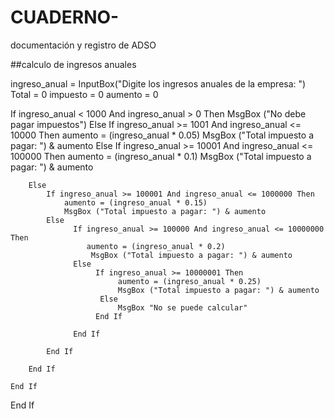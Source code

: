 # CUADERNO-
documentación y registro de ADSO

##calculo de ingresos anuales

ingreso_anual = InputBox("Digite los ingresos anuales de la empresa: ")
Total = 0
impuesto = 0
aumento = 0

If ingreso_anual < 1000 And ingreso_anual > 0 Then
  MsgBox ("No debe pagar impuestos")
Else
    If ingreso_anual >= 1001 And ingreso_anual <= 10000 Then
        aumento = (ingreso_anual * 0.05)
        MsgBox ("Total impuesto a pagar: ") & aumento
    Else
        If ingreso_anual >= 10001 And ingreso_anual <= 100000 Then
        aumento = (ingreso_anual * 0.1)
        MsgBox ("Total impuesto a pagar: ") & aumento
        
        Else
            If ingreso_anual >= 100001 And ingreso_anual <= 1000000 Then
                aumento = (ingreso_anual * 0.15)
                MsgBox ("Total impuesto a pagar: ") & aumento
            Else
                  If ingreso_anual >= 100000 And ingreso_anual <= 10000000 Then
                     aumento = (ingreso_anual * 0.2)
                      MsgBox ("Total impuesto a pagar: ") & aumento
                  Else
                       If ingreso_anual >= 10000001 Then
                            aumento = (ingreso_anual * 0.25)
                            MsgBox ("Total impuesto a pagar: ") & aumento
                        Else
                            MsgBox "No se puede calcular"
                       End If
                      
                  End If
            
            End If
            
        End If
                
    End If

End If